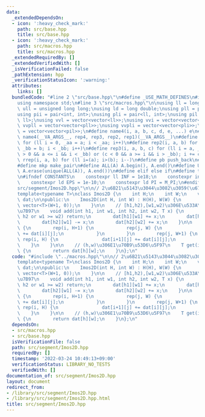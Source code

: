 ```yaml
---
data:
  _extendedDependsOn:
  - icon: ':heavy_check_mark:'
    path: src/base.hpp
    title: src/base.hpp
  - icon: ':heavy_check_mark:'
    path: src/macros.hpp
    title: src/macros.hpp
  _extendedRequiredBy: []
  _extendedVerifiedWith: []
  _isVerificationFailed: false
  _pathExtension: hpp
  _verificationStatusIcon: ':warning:'
  attributes:
    links: []
  bundledCode: "#line 2 \"src/base.hpp\"\n#define _USE_MATH_DEFINES\n#include <bits/stdc++.h>\n\
    using namespace std;\n#line 3 \"src/macros.hpp\"\n\nusing ll = long long;\nusing\
    \ ull = unsigned long long;\nusing ld = long double;\nusing pll = pair<ll, ll>;\n\
    using pii = pair<int, int>;\nusing pli = pair<ll, int>;\nusing pil = pair<int,\
    \ ll>;\nusing vvl = vector<vector<ll>>;\nusing vvi = vector<vector<int>>;\nusing\
    \ vvpll = vector<vector<pll>>;\nusing vvpli = vector<vector<pli>>;\nusing vvpil\
    \ = vector<vector<pil>>;\n#define name4(i, a, b, c, d, e, ...) e\n#define rep(...)\
    \ name4(__VA_ARGS__, rep4, rep3, rep2, rep1)(__VA_ARGS__)\n#define rep1(i, a)\
    \ for (ll i = 0, _aa = a; i < _aa; i++)\n#define rep2(i, a, b) for (ll i = a,\
    \ _bb = b; i < _bb; i++)\n#define rep3(i, a, b, c) for (ll i = a, _bb = b; (c\
    \ > 0 && a <= i && i < _bb) or (c < 0 && a >= i && i > _bb); i += c)\n#define\
    \ rrep(i, a, b) for (ll i=(a); i>(b); i--)\n#define pb push_back\n#define eb emplace_back\n\
    #define mkp make_pair\n#define ALL(A) A.begin(), A.end()\n#define UNIQUE(A) sort(ALL(A)),\
    \ A.erase(unique(ALL(A)), A.end())\n#define elif else if\n#define tostr to_string\n\
    \n#ifndef CONSTANTS\n    constexpr ll INF = 1e18;\n    constexpr int MOD = 1000000007;\n\
    \    constexpr ld EPS = 1e-10;\n    constexpr ld PI = M_PI;\n#endif\n#line 2 \"\
    src/segment/Imos2D.hpp\"\n\n// 2\u6B21\u5143\u3044\u3082\u3059(\u672Averify)\n\
    template<typename T>\nclass Imos2D {\n    int H;\n    int W;\n    vector<vector<T>>\
    \ dat;\n\npublic:\n    Imos2D(int H, int W) : H(H), W(W) {\n        dat.resize(H+1,\
    \ vector<T>(W+1, 0));\n    }\n\n    // [h1,h2),[w1,w2)\u306E\u533A\u9593\u52A0\
    \u7B97\n    void add(int h1, int w1, int h2, int w2, T x) {\n        if (h1 >=\
    \ h2 or w1 >= w2) return;\n        dat[h1][w1] += x;\n        dat[h1][w2] -= x;\n\
    \        dat[h2][w1] -= x;\n        dat[h2][w2] += x;\n    }\n\n    void build()\
    \ {\n        rep(i, H+1) {\n            rep(j, W) {\n                dat[i][j+1]\
    \ += dat[i][j];\n            }\n        }\n        rep(j, W+1) {\n           \
    \ rep(i, H) {\n                dat[i+1][j] += dat[i][j];\n            }\n    \
    \    }\n    }\n\n    // (h,w)\u306E1\u70B9\u53D6\u5F97\n    T get(int h, int w)\
    \ {\n        return dat[h][w];\n    }\n};\n"
  code: "#include \"../macros.hpp\"\n\n// 2\u6B21\u5143\u3044\u3082\u3059(\u672Averify)\n\
    template<typename T>\nclass Imos2D {\n    int H;\n    int W;\n    vector<vector<T>>\
    \ dat;\n\npublic:\n    Imos2D(int H, int W) : H(H), W(W) {\n        dat.resize(H+1,\
    \ vector<T>(W+1, 0));\n    }\n\n    // [h1,h2),[w1,w2)\u306E\u533A\u9593\u52A0\
    \u7B97\n    void add(int h1, int w1, int h2, int w2, T x) {\n        if (h1 >=\
    \ h2 or w1 >= w2) return;\n        dat[h1][w1] += x;\n        dat[h1][w2] -= x;\n\
    \        dat[h2][w1] -= x;\n        dat[h2][w2] += x;\n    }\n\n    void build()\
    \ {\n        rep(i, H+1) {\n            rep(j, W) {\n                dat[i][j+1]\
    \ += dat[i][j];\n            }\n        }\n        rep(j, W+1) {\n           \
    \ rep(i, H) {\n                dat[i+1][j] += dat[i][j];\n            }\n    \
    \    }\n    }\n\n    // (h,w)\u306E1\u70B9\u53D6\u5F97\n    T get(int h, int w)\
    \ {\n        return dat[h][w];\n    }\n};\n"
  dependsOn:
  - src/macros.hpp
  - src/base.hpp
  isVerificationFile: false
  path: src/segment/Imos2D.hpp
  requiredBy: []
  timestamp: '2022-03-24 10:49:13+09:00'
  verificationStatus: LIBRARY_NO_TESTS
  verifiedWith: []
documentation_of: src/segment/Imos2D.hpp
layout: document
redirect_from:
- /library/src/segment/Imos2D.hpp
- /library/src/segment/Imos2D.hpp.html
title: src/segment/Imos2D.hpp
---
```

